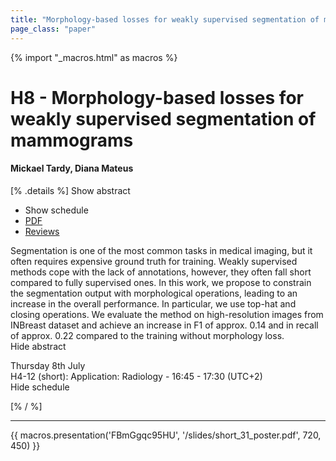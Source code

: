 ```yaml
---
title: "Morphology-based losses for weakly supervised segmentation of mammograms"
page_class: "paper"
---
```


{% import "_macros.html" as macros %}

# H8 - Morphology-based losses for weakly supervised segmentation of mammograms

#### Mickael Tardy, Diana Mateus

[% .details %]
<a class="toggle_visibility" data-selector=".abstract" data-level="3">Show abstract</a>
- <a class="toggle_visibility" data-selector=".schedule" data-level="3">Show schedule</a>
- <a href="https://openreview.net/pdf?id=eehADvdlUa3">PDF</a>
- <a href="https://openreview.net/forum?id=eehADvdlUa3">Reviews</a>

<p>
    <span class="abstract">
        Segmentation is one of the most common tasks in medical imaging, but it often requires expensive ground truth for training. Weakly supervised methods cope with the lack of annotations, however, they often fall short compared to fully supervised ones. In this work, we propose to constrain the segmentation output with morphological operations, leading to an increase in the overall performance. In particular, we use top-hat and closing operations. We evaluate the method on high-resolution images from INBreast dataset and achieve an increase in F1 of approx. 0.14 and in recall of approx. 0.22 compared to the training without morphology loss.
        <br>
        <span class="actions"><a class="toggle_visibility" data-level="2">Hide abstract</a></span>
    </span>
</p>

<p>
    <span class="schedule">
         Thursday 8th July<br>H4-12 (short): Application: Radiology - 16:45 - 17:30 (UTC+2)
        <br>
        <span class="actions"><a class="toggle_visibility" data-level="2">Hide schedule</a></span>
    </span>
</p>

[% / %]


---

{{ macros.presentation('FBmGgqc95HU', '/slides/short_31_poster.pdf', 720, 450) }}
